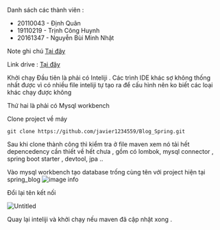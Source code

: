 Danh sách các thành viên :
- 20110043 - Định Quân 
- 19110219 - Trịnh Công Huynh
- 20161347 - Nguyễn Bùi Minh Nhật

Note ghi chú [Tại đây](https://javier1234559.notion.site/Blog-SpringBoot-111717df189840d1a5d886b680624f85)

Link drive : [Tại đây](https://drive.google.com/drive/u/1/folders/11fKJN6ufK2utgba8H3zy1VMuP7jiPV8d)

Khởi chạy 
Đầu tiên là phải có Inteliji . Các trình IDE khác sợ không thống nhất được vì có nhiều file inteliji tự tạo ra để cấu hình nên ko biết các loại khác chạy được không 

Thứ hai là phải có Mysql workbench 

Clone project về máy 

```
git clone https://github.com/javier1234559/Blog_Spring.git
```

Sau khi clone thành công thì kiểm tra ở file maven xem nó tải hết depencedency cần thiết về hết chưa , gồm có lombok, mysql connector , spring boot starter ,  devtool, jpa ..

Vào mysql workbench tạo database trống cùng tên với project hiện tại spring_blog
![image info](https://file.notion.so/f/s/1f45d27e-762a-4426-a656-6a9a618a77cd/Untitled.png?id=a3bf8b55-5d6c-4b16-af66-8426bbe65977&table=block&spaceId=8a1945d2-d14b-4e07-98bb-3f861a39ff81&expirationTimestamp=1680178917914&signature=CF9qiIcADgf7TRscpO-_CY2hDcJ_xm-HMEUDyMe1EUE&downloadName=Untitled.png)


Đổi lại tên kết nối 

![Untitled](https://file.notion.so/f/s/012f82f1-1cd0-4e78-81c8-ffc3f54fbd65/Untitled.png?id=37681df9-b589-45fe-a40b-93290655647a&table=block&spaceId=8a1945d2-d14b-4e07-98bb-3f861a39ff81&expirationTimestamp=1680179085182&signature=Eof6dmTiNg3DHga5mlATglY7IMWilYAAD9e4PHc92b8&downloadName=Untitled.png)

Quay lại inteliji và khởi chạy nếu maven đã cập nhật xong .